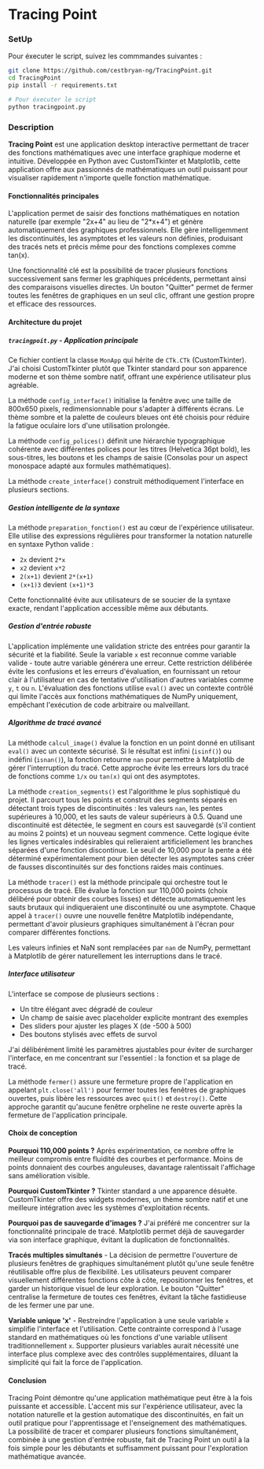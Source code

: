 # Tracing Point


### SetUp

Pour éxecuter le script, suivez les commmandes suivantes :
```bash
git clone https://github.com/cestbryan-ng/TracingPoint.git
cd TracingPoint
pip install -r requirements.txt

# Pour éxecuter le script
python tracingpoint.py
```


### Description

**Tracing Point** est une application desktop interactive permettant de tracer des fonctions mathématiques avec une interface graphique moderne et intuitive. Développée en Python avec CustomTkinter et Matplotlib, cette application offre aux passionnés de mathématiques un outil puissant pour visualiser rapidement n'importe quelle fonction mathématique.


#### Fonctionnalités principales

L'application permet de saisir des fonctions mathématiques en notation naturelle (par exemple "2x+4" au lieu de "2*x+4") et génère automatiquement des graphiques professionnels. Elle gère intelligemment les discontinuités, les asymptotes et les valeurs non définies, produisant des tracés nets et précis même pour des fonctions complexes comme tan(x).

Une fonctionnalité clé est la possibilité de tracer plusieurs fonctions successivement sans fermer les graphiques précédents, permettant ainsi des comparaisons visuelles directes. Un bouton "Quitter" permet de fermer toutes les fenêtres de graphiques en un seul clic, offrant une gestion propre et efficace des ressources.


#### Architecture du projet


##### `tracingpoit.py` - Application principale

Ce fichier contient la classe `MonApp` qui hérite de `CTk.CTk` (CustomTkinter). J'ai choisi CustomTkinter plutôt que Tkinter standard pour son apparence moderne et son thème sombre natif, offrant une expérience utilisateur plus agréable.

La méthode `config_interface()` initialise la fenêtre avec une taille de 800x650 pixels, redimensionnable pour s'adapter à différents écrans. Le thème sombre et la palette de couleurs bleues ont été choisis pour réduire la fatigue oculaire lors d'une utilisation prolongée.

La méthode `config_polices()` définit une hiérarchie typographique cohérente avec différentes polices pour les titres (Helvetica 36pt bold), les sous-titres, les boutons et les champs de saisie (Consolas pour un aspect monospace adapté aux formules mathématiques).

La méthode `create_interface()` construit méthodiquement l'interface en plusieurs sections.


##### Gestion intelligente de la syntaxe

La méthode `preparation_fonction()` est au cœur de l'expérience utilisateur. Elle utilise des expressions régulières pour transformer la notation naturelle en syntaxe Python valide :
- `2x` devient `2*x`
- `x2` devient `x*2`
- `2(x+1)` devient `2*(x+1)`
- `(x+1)3` devient `(x+1)*3`

Cette fonctionnalité évite aux utilisateurs de se soucier de la syntaxe exacte, rendant l'application accessible même aux débutants.


##### Gestion d'entrée robuste

L'application implémente une validation stricte des entrées pour garantir la sécurité et la fiabilité. Seule la variable `x` est reconnue comme variable valide - toute autre variable générera une erreur. Cette restriction délibérée évite les confusions et les erreurs d'évaluation, en fournissant un retour clair à l'utilisateur en cas de tentative d'utilisation d'autres variables comme `y`, `t` ou `n`. L'évaluation des fonctions utilise `eval()` avec un contexte contrôlé qui limite l'accès aux fonctions mathématiques de NumPy uniquement, empêchant l'exécution de code arbitraire ou malveillant.


##### Algorithme de tracé avancé

La méthode `calcul_image()` évalue la fonction en un point donné en utilisant `eval()` avec un contexte sécurisé. Si le résultat est infini (`isinf()`) ou indéfini (`isnan()`), la fonction retourne `nan` pour permettre à Matplotlib de gérer l'interruption du tracé. Cette approche évite les erreurs lors du tracé de fonctions comme `1/x` ou `tan(x)` qui ont des asymptotes.

La méthode `creation_segments()` est l'algorithme le plus sophistiqué du projet. Il parcourt tous les points et construit des segments séparés en détectant trois types de discontinuités : les valeurs `nan`, les pentes supérieures à 10,000, et les sauts de valeur supérieurs à 0.5. Quand une discontinuité est détectée, le segment en cours est sauvegardé (s'il contient au moins 2 points) et un nouveau segment commence. Cette logique évite les lignes verticales indésirables qui relieraient artificiellement les branches séparées d'une fonction discontinue. Le seuil de 10,000 pour la pente a été déterminé expérimentalement pour bien détecter les asymptotes sans créer de fausses discontinuités sur des fonctions raides mais continues.

La méthode `tracer()` est la méthode principale qui orchestre tout le processus de tracé. Elle évalue la fonction sur 110,000 points (choix délibéré pour obtenir des courbes lisses) et détecte automatiquement les sauts brutaux qui indiqueraient une discontinuité ou une asymptote. Chaque appel à `tracer()` ouvre une nouvelle fenêtre Matplotlib indépendante, permettant d'avoir plusieurs graphiques simultanément à l'écran pour comparer différentes fonctions.

Les valeurs infinies et NaN sont remplacées par `nan` de NumPy, permettant à Matplotlib de gérer naturellement les interruptions dans le tracé.


##### Interface utilisateur

L'interface se compose de plusieurs sections :
- Un titre élégant avec dégradé de couleur
- Un champ de saisie avec placeholder explicite montrant des exemples
- Des sliders pour ajuster les plages X (de -500 à 500)
- Des boutons stylisés avec effets de survol

J'ai délibérément limité les paramètres ajustables pour éviter de surcharger l'interface, en me concentrant sur l'essentiel : la fonction et sa plage de tracé.

La méthode `fermer()` assure une fermeture propre de l'application en appelant `plt.close('all')` pour fermer toutes les fenêtres de graphiques ouvertes, puis libère les ressources avec `quit()` et `destroy()`. Cette approche garantit qu'aucune fenêtre orpheline ne reste ouverte après la fermeture de l'application principale.


#### Choix de conception

**Pourquoi 110,000 points ?** Après expérimentation, ce nombre offre le meilleur compromis entre fluidité des courbes et performance. Moins de points donnaient des courbes anguleuses, davantage ralentissait l'affichage sans amélioration visible.

**Pourquoi CustomTkinter ?** Tkinter standard a une apparence désuète. CustomTkinter offre des widgets modernes, un thème sombre natif et une meilleure intégration avec les systèmes d'exploitation récents.

**Pourquoi pas de sauvegarde d'images ?** J'ai préféré me concentrer sur la fonctionnalité principale de tracé. Matplotlib permet déjà de sauvegarder via son interface graphique, évitant la duplication de fonctionnalités.

**Tracés multiples simultanés** - La décision de permettre l'ouverture de plusieurs fenêtres de graphiques simultanément plutôt qu'une seule fenêtre réutilisable offre plus de flexibilité. Les utilisateurs peuvent comparer visuellement différentes fonctions côte à côte, repositionner les fenêtres, et garder un historique visuel de leur exploration. Le bouton "Quitter" centralise la fermeture de toutes ces fenêtres, évitant la tâche fastidieuse de les fermer une par une.

**Variable unique 'x'** - Restreindre l'application à une seule variable `x` simplifie l'interface et l'utilisation. Cette contrainte correspond à l'usage standard en mathématiques où les fonctions d'une variable utilisent traditionnellement `x`. Supporter plusieurs variables aurait nécessité une interface plus complexe avec des contrôles supplémentaires, diluant la simplicité qui fait la force de l'application.


#### Conclusion

Tracing Point démontre qu'une application mathématique peut être à la fois puissante et accessible. L'accent mis sur l'expérience utilisateur, avec la notation naturelle et la gestion automatique des discontinuités, en fait un outil pratique pour l'apprentissage et l'enseignement des mathématiques. La possibilité de tracer et comparer plusieurs fonctions simultanément, combinée à une gestion d'entrée robuste, fait de Tracing Point un outil à la fois simple pour les débutants et suffisamment puissant pour l'exploration mathématique avancée.
